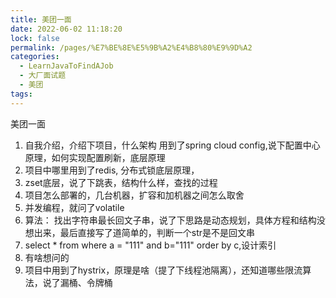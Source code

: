 ```yaml
---
title: 美团一面
date: 2022-06-02 11:18:20
lock: false
permalink: /pages/%E7%BE%8E%E5%9B%A2%E4%B8%80%E9%9D%A2
categories:
  - LearnJavaToFindAJob
  - 大厂面试题
  - 美团
tags:
---
```

美团一面
1. 自我介绍，介绍下项目，什么架构
 用到了spring cloud config,说下配置中心原理，如何实现配置刷新，底层原理
2. 项目中哪里用到了redis, 分布式锁底层原理，
3. zset底层，说了下跳表，结构什么样，查找的过程
4. 项目怎么部署的，几台机器，扩容和加机器之间怎么取舍
5. 并发编程，就问了volatile
6. 算法： 找出字符串最长回文子串，说了下思路是动态规划，具体方程和结构没想出来，最后直接写了道简单的，判断一个str是不是回文串
7. select * from where a = "111" and b="111" order by c,设计索引
8. 有啥想问的
9. 项目中用到了hystrix，原理是啥（提了下线程池隔离），还知道哪些限流算法，说了漏桶、令牌桶